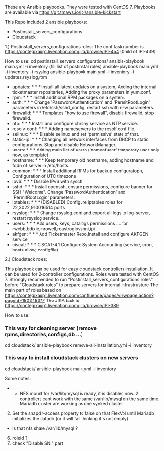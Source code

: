 These are Ansible playbooks. They were tested with CentOS 7.
Playbooks are available via https://git.tmaws.io/ipi/ansible-kickstart

This Repo included 2 ansible playbooks:
- Postinstall_servers_configurations
- Cloudstack

1.) Postinstall_servers_configurations roles:
The conf task number is https://contegixapp1.livenation.com/jira/browse/IPI-454 (Child of IPI-439)

How to use:
cd postinstall_servers_configurations/
ansible-playbook main.yml -i inventory	(fill list of postinstal roles)
ansible-playbook main.yml -i inventory -t rsyslog
ansible-playbook main.yml -i inventory -t updates,rsyslog,rpm

- updates:	*	*	*	Install all latest updates on a system, Adding the internal ticketmaster repositaries, Adding the proxy parameters in yum.conf.
- rpm:		*	*	*	Install additional RPM packages on a system.
- auth:		*	*	*	Change 'PasswordAuthentication' and 'PermitRootLogin' parameters in /etc/ssh/sshd_config, restart ssh with new parameters.
- firewalld:	*	*	*	Templates "how to use firewall", disable firewalld, stop firewalld.
- ntp:		*	*	*	Install and configure chrony service as NTP service.	
- resolv-conf:	*	*	*	Adding nameservers to the resolf.conf file.
- selinux:	*       *       *       Disable selinux and set 'permissive' state of that.
- static-ip:	*       *       *       Changing all network interfaces from DHCP to static configurations. Stop and disable NetworkManager.
- users:	*       *       *       Adding main list of users ('nameofuser' temporary user only now, as template)
- hostname:	*       *       *       Keep temporary old hostname, adding hostname and fqdn of server in /etc/hosts.
- common:	*       *       *       Install additional RPMs for backup configuratopn, Configuration of UTC timezone
- ipv6:		*       *       *       Disable IPv6 with sysctl
- sshd:		*       *       *       Install openssh, ensure permissions, configure banner for SSH "Welcome". Change 'PasswordAuthentication' and 'PermitRootLogin' parameters.
- iptables:	*       *       *       (DISABLED) Configure iptables roles for 22,3022,9100,16514 ports
- rsyslog:	*       *       *       Change rsyslog.conf and export all logs to log-server, restart rsyslog service.
- users:	*       *       *       Add users, keys, catalogs permissions .... for rwebb,bdixie,mrowell,rcastrogiovanni,ipi
- akfgen:	*       *       *       Add Ticketmaster Repo,Install and configure AKFGEN service
- ciscat:	*       *       *       CISCAT-4.1 Configure System Accounting (service, cron, hosts.allow, configfile)

2.) Cloudstack roles:

This playbook can be used for eazy cloudstack controllers installation.
It can be used for 2-controller configurations. Roles were tested with CentOS 7.
Strongly recomended to run "Postinstall_servers_configurations roles" before "Cloudstack roles" to prepare servers for internal infrastrusture
The main part of roles based on https://contegixapp1.livenation.com/confluence/pages/viewpage.action?pageId=150345377
The JIRA task is https://contegixapp1.livenation.com/jira/browse/IPI-389

How to use:

### This way for cleaning server (remove rpms,directories,configs,db ...)
cd cloudstack/
ansible-playbook remove-all-installation.yml -i inventory

### This way to install cloudstack clusters on new servers
cd cloudstack/
ansible-playbook main.yml -i inventory

Some notes:

* - NFS mount for /var/lib/mysql is ready, it is disabled now. 2 controllers cant work with the same /var/lib/mysql on the same time. Mariadb cluster are working as one synked cluster.


2. Set the snapdir-access property to false on that FlexVol until Mariadb initializes the datadir (or it will fail thinking it's not empty)
 - is that nfs share /var/lib/mysql ?
6. roleid ?
7. check "Disable SNI" part
